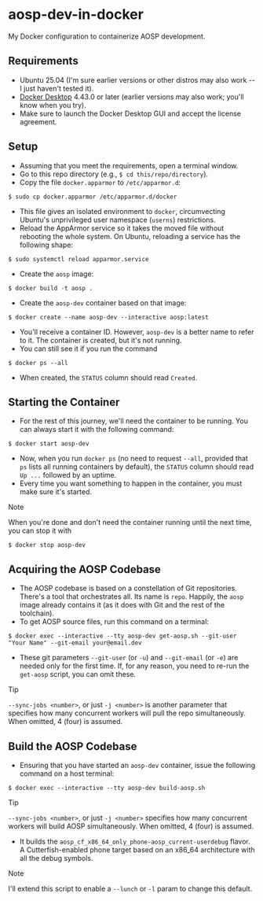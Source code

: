 # aosp-dev-in-docker
My Docker configuration to containerize AOSP development.

## Requirements
* Ubuntu 25.04 (I'm sure earlier versions or other distros may also work -- I just haven't tested it).
* [Docker Desktop](https://docs.docker.com/get-started/get-docker/) 4.43.0 or later (earlier versions may also work; you'll know when you try).
* Make sure to launch the Docker Desktop GUI and accept the license agreement.

## Setup
* Assuming that you meet the requirements, open a terminal window.
* Go to this repo directory (e.g., `$ cd this/repo/directory`).
* Copy the file `docker.apparmor` to `/etc/apparmor.d`:
```console
$ sudo cp docker.apparmor /etc/apparmor.d/docker
```
* This file gives an isolated environment to `docker`, circumvecting Ubuntu's unprivileged user namespace (`userns`) restrictions.
* Reload the AppArmor service so it takes the moved file without rebooting the whole system. On Ubuntu, reloading a service has the following shape:
```console
$ sudo systemctl reload apparmor.service
```
* Create the `aosp` image:
```console
$ docker build -t aosp .
```
* Create the `aosp-dev` container based on that image:
```console
$ docker create --name aosp-dev --interactive aosp:latest
```
* You'll receive a container ID. However, `aosp-dev` is a better name to refer to it. The container is created, but it's not running.
* You can still see it if you run the command
```console
$ docker ps --all
```
* When created, the `STATUS` column should read `Created`.

## Starting the Container
* For the rest of this journey, we'll need the container to be running. You can always start it with the following command:
```console
$ docker start aosp-dev
```
* Now, when you run `docker ps` (no need to request `--all`, provided that `ps` lists all running containers by default), the `STATUS` column should read `Up ...` followed by an uptime.
* Every time you want something to happen in the container, you must make sure it's started.
> [!NOTE]  
> When you're done and don't need the container running until the next time, you can stop it with
```console
$ docker stop aosp-dev
```

## Acquiring the AOSP Codebase
* The AOSP codebase is based on a constellation of Git repositories. There's a tool that orchestrates all. Its name is `repo`. Happily, the `aosp` image already contains it (as it does with Git and the rest of the toolchain).
* To get AOSP source files, run this command on a terminal:
```console
$ docker exec --interactive --tty aosp-dev get-aosp.sh --git-user "Your Name" --git-email your@email.dev
```
* These git parameters `--git-user` (or `-u`) and `--git-email` (or `-e`) are needed only for the first time. If, for any reason, you need to re-run the `get-aosp` script, you can omit these.
> [!TIP]  
> `--sync-jobs <number>`, or just `-j <number>` is another parameter that specifies how many concurrent workers will pull the repo simultaneously. When omitted, 4 (four) is assumed.

## Build the AOSP Codebase
* Ensuring that you have started an `aosp-dev` container, issue the following command on a host terminal:
```console
$ docker exec --interactive --tty aosp-dev build-aosp.sh
```
> [!TIP]  
> `--sync-jobs <number>`, or just `-j <number>` specifies how many concurrent workers will build AOSP simultaneously. When omitted, 4 (four) is assumed.
* It builds the `aosp_cf_x86_64_only_phone-aosp_current-userdebug` flavor. A Cutterfish-enabled phone target based on an x86_64 architecture with all the debug symbols.
> [!NOTE]  
> I'll extend this script to enable a `--lunch` or `-l` param to change this default.
